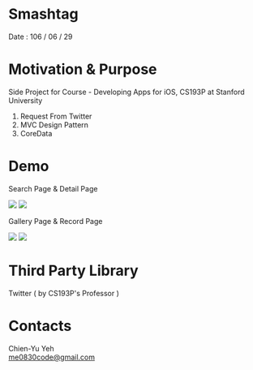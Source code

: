 # Smashtag
Date : 106 / 06 / 29

# Motivation & Purpose
Side Project for Course - Developing Apps for iOS, CS193P at Stanford University

1. Request From Twitter
2. MVC Design Pattern
3. CoreData

# Demo
Search Page & Detail Page

![](https://i.imgur.com/TVv90GE.png)
![](https://i.imgur.com/6N2ZoZX.png)

Gallery Page & Record Page

![](https://i.imgur.com/CUOSCEB.png)
![](https://i.imgur.com/BXb7lpQ.png)

# Third Party Library
Twitter ( by CS193P's Professor )

# Contacts
Chien-Yu Yeh
<br>me0830code@gmail.com
